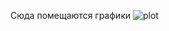 Сюда помещаются графики
![plot](https://github.com/user-attachments/assets/fa4881bc-60b4-42d1-9762-5a6172c2a3cb)

